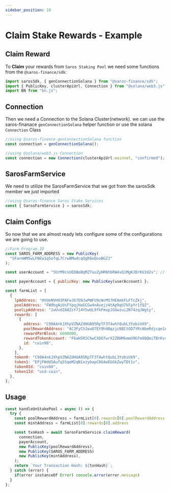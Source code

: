 ```yaml
---
sidebar_position: 10
---
```


# Claim Stake Rewards - Example

## Claim Reward

To **Claim** your rewards from `Saros Staking Pool` we need some functions from the `@saros-finance/sdk`:

```js
import sarosSdk, { genConnectionSolana } from "@saros-finance/sdk";
import { PublicKey, clusterApiUrl, Connection } from "@solana/web3.js";
import BN from "bn.js";
```

## Connection

Then we need a Connection to the Solana Cluster(network). we can use the saros-finanace `genConnectionSolana` helper function or use the solana `Connection` Class

```js
//using @saros-finance genConnectionSolana function
const connection = genConnectionSolana();

//using @solana/web3.js Connection
const connection = new Connection(clusterApiUrl.mainnet, "confirmed");
```

## SarosFarmService

We need to utilize the SarosFarmService that we got from the sarosSdk member we just imported

```js
//using @saros-finance Saros Stake Services
const { SarosFarmService } = sarosSdk;
```

## Claim Configs

So now that we are almost ready lets configure some of the configurations we are going to use.

```js
//Farm Program ID
const SAROS_FARM_ADDRESS = new PublicKey(
  "SFarmWM5wLFNEw1q5ofqL7CrwBMwdcqQgK6oQuoBGZJ"
);

const userAccount = "5UrM9csUEDBeBqMZTuuZyHRNhbRW4vQ1MgKJDrKU1U2v"; // owner address

const payerAccount = { publicKey: new PublicKey(userAccount) };

const farmList = [
  {
    lpAddress: "HVUeNVH93PAFwJ67ENJwPWFU9cWcM57HEAmkFLFTcZkj",
    poolAddress: "FW9hgAiUsFYpqjHaGCGw4nAvejz4tAp9qU7kFpYr1fQZ",
    poolLpAddress: "2wUvdZA8ZsY714Y5wUL9fkFmupJGGwzui2N74zqJWgty",
    rewards: [
      {
        address: "C98A4nkJXhpVZNAZdHUA95RpTF3T4whtQubL3YobiUX9",
        poolRewardAddress: "AC3FyChJwuU7EY9h4BqzjcN8CtGD7YRrAbeRdjcqe1AW",
        rewardPerBlock: 6600000,
        rewardTokenAccount: "F6aHSR3ChwCXD67wrX2ZBHMkmmU9Gfm9QQmiTBrKvsmJ",
        id: "coin98",
      },
    ],
    token0: "C98A4nkJXhpVZNAZdHUA95RpTF3T4whtQubL3YobiUX9",
    token1: "EPjFWdd5AufqSSqeM2qN1xzybapC8G4wEGGkZwyTDt1v",
    token0Id: "coin98",
    token1Id: "usd-coin",
  },
];
```

## Usage

```js
const handleUnStakePool = async () => {
  try {
    const poolRewardAddress = farmList[0].rewards[0].poolRewardAddress
    const mintAddress = farmList[0].rewards[0].address

    const txnHash = await SarosFarmService.claimReward(
      connection,
      payerAccount,
      new PublicKey(poolRewardAddress),
      new PublicKey(SAROS_FARM_ADDRESS)
      new PublicKey(mintAddress),
    );
    return `Your Transaction Hash: ${txnHash}`;
  } catch (error) {
    if(error instanceOf Error) console.error(error.message)
  }
};
```
